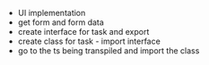 + UI implementation
+ get form and form data
+ create interface for task and export
+ create class for task - import interface
+ go to the ts being transpiled and import the class

<!-- class is a user defined datatype -->
